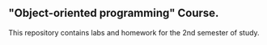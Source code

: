 ## "Object-oriented programming" Course.

This repository contains labs and homework for the 2nd semester of study.
